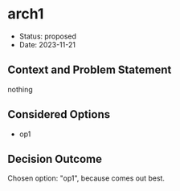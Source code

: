 # arch1

* Status: proposed
* Date: 2023-11-21

## Context and Problem Statement

nothing

## Considered Options

* op1

## Decision Outcome

Chosen option: "op1", because comes out best.
